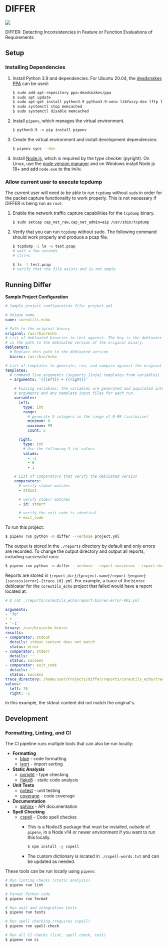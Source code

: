 # DIFFER

![](https://github.com/trailofbits/differ/actions/workflows/ci.yml/badge.svg)

DIFFER: Detecting Inconsistencies in Feature or Function Evaluations of Requirements

## Setup

### Installing Dependencies

1. Install Python 3.9 and dependencies. For Ubuntu 20.04, the [deadsnakes PPA](https://launchpad.net/~deadsnakes/+archive/ubuntu/ppa) can be used:
   ```bash
   $ sudo add-apt-repository ppa:deadsnakes/ppa
   $ sudo apt update
   $ sudo apt-get install python3.9 python3.9-venv libfuzzy-dev lftp lighttpd memcached tcpdump binutils unzip poppler-utils
   $ sudo systemctl stop memcached
   $ sudo systemctl disable memcached
   ```
2. Install `pipenv`, which manages the virtual environment.
   ```bash
   $ python3.9 -m pip install pipenv
   ```
3. Create the virtual environment and install development dependencies:
   ```bash
   $ pipenv sync --dev
   ```
4. Install [Node.js](https://nodejs.org/en/), which is required by the type checker (pyright). On Linux, use the [node version manager](https://github.com/nvm-sh/nvm) and on Windows install Node.js 18+ and add `node.exe` to the `PATH`.

### Allow current user to execute tcpdump

The current user will need to be able to run `tcpdump` without `sudo` in order for the packet capture functionality to work properly. This is not necessary if DIFFER is being run as `root`.

1. Enable the network traffic capture capabilities for the `tcpdump` binary.
   ```bash
   $ sudo setcap cap_net_raw,cap_net_admin=eip /usr/sbin/tcpdump
   ```

2. Verify that you can run `tcpdump` without sudo. The following command should work properly and produce a pcap file.
   ```bash
   $ tcpdump -i lo -w test.pcap
   # wait a few seconds
   # ctrl+c

   $ ls -l test.pcap
   # verify that the file exists and is not empty
   ```

## Running Differ

**Sample Project Configuration**

```yaml
# Sample project configuration file: project.yml

# Unique name
name: coreutils_echo

# Path to the original binary
original: /usr/bin/echo
# List of debloated binaries to test against. The key is the debloater name and the value
# is the path to the debloated version of the original binary.
debloaters:
  # Replace this path to the debloated version
  binrec: /usr/bin/echo

# List of templates to generate, run, and compare against the original binary
templates:
  # command line arguments (supports Jinja2 templates from variables)
  - arguments: '{{left}} + {{right}}'

    # Fuzzing variables. The variables are generated and populated into the command line
    # arguments and any template input files for each run.
    variables:
      left:
        type: int
        range:
          # generate 5 integers in the range of 0-99 (inclusive)
          minimum: 0
          maximum: 99
          count: 5

      right:
        type: int
        # Use the following 3 int values
        values:
          - -1
          - 0
          - 1

    # List of comparators that verify the debloated version
    comparators:
      # verify stdout matches
      - stdout

      # verify stderr matches
      - id: stderr

      # verify the exit code is identical
      - exit_code
```

To run this project:

```bash
$ pipenv run python -m differ --verbose project.yml
```

The output is stored in the `./reports` directory by default and only errors are recorded. To change the output directory and output all reports, including successful runs:

```bash
$ pipenv run python -m differ --verbose --report-successes --report-dir ./output project.yml
```

Reports are stored in `{report_dir}/{project.name}/report-{engine}-[success|error]-{trace.id}.yml`. For example, a trace of the `binrec` debloater for the `coreutils_echo` project that failed would have a report located at:

```yaml
# $ cat ./reports/coreutils_echo/report-binrec-error-001.yml

arguments:
- '70'
- +
- '-1'
binary: /usr/bin/echo-binrec
results:
- comparator: stdout
  details: stdout content does not match
  status: error
- comparator: stderr
  details: ''
  status: success
- comparator: exit_code
  details: ''
  status: success
trace_directory: /home/user/Projects/differ/reports/coreutils_echo/trace-001/binrec
values:
  left: 70
  right: -1
```

In this example, the stdout content did not match the original's.

## Development

### Formatting, Linting, and CI

The CI pipeline runs multiple tools that can also be run locally:

- **Formatting**
  - [blue](https://github.com/grantjenks/blue) - code formatting
  - [isort](https://github.com/PyCQA/isort) - import sorting
- **Static Analysis**
  - [pyright](https://github.com/microsoft/pyright) - type checking
  - [flake8](https://github.com/PyCQA/flake8) - static code analysis
- **Unit Tests**
  - [pytest](https://docs.pytest.org) - unit testing
  - [coverage](https://coverage.readthedocs.io) - code coverage
- **Documentation**
  - [sphinx](https://www.sphinx-doc.org/en/master/) - API documentation
- **Spell Checking**
  - [cspell](https://cspell.org/) - Code spell checker.
    - This is a NodeJS package that must be installed, outside of `pipenv`, in a Node v14 or newer environment if you want to run this locally.
      ```bash
      $ npm install -g cspell
      ```

    - The custom dictionary is located in `./cspell-words.txt` and can be updated as needed.

These tools can be run locally using `pipenv`:

```bash
# Run linting checks (static analysis)
$ pipenv run lint

# Format Python code
$ pipenv run format

# Run unit and integration tests
$ pipenv run tests

# Run spell checking (requires cspell)
$ pipenv run spell-check

# Run all CI checks (lint, spell check, test)
$ pipenv run ci
```

<!--
spell-checker:ignore binrec coreutils pipenv deadsnakes pyright venv isort pytest libfuzzy lftp lighttpd chgrp setcap usermod binutils poppler
-->
